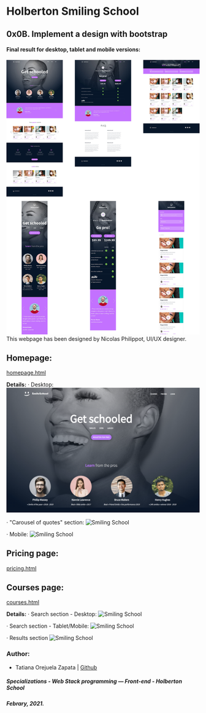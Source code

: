 # Holberton Smiling School
## 0x0B. Implement a design with bootstrap

####  Final result for desktop, tablet and mobile versions:
![Smiling School Layout](https://github.com/tatsOre/holberton-smiling-school/blob/master/src/HS_layout.jpg)
This webpage has been designed by Nicolas Philippot, UI/UX designer.

## Homepage:
[homepage.html](https://github.com/tatsOre/holberton-smiling-school/blob/master/homepage.html)

**Details:**
· Desktop:
![Smiling School](https://github.com/tatsOre/holberton-smiling-school/blob/master/src/homepage_header.png)

· "Carousel of quotes" section:
![Smiling School](https://github.com/tatsOre/holberton-smiling-school/blob/master/src/homepage_carousel_quotes.gif)

· Mobile:
![Smiling School](https://github.com/tatsOre/holberton-smiling-school/blob/master/src/homepage_header_responsive.gif)

## Pricing page:
[pricing.html](https://github.com/tatsOre/holberton-smiling-school/blob/master/pricing.html)

## Courses page:
[courses.html](https://github.com/tatsOre/holberton-smiling-school/blob/master/courses.html)

**Details:**
· Search section - Desktop:
![Smiling School](https://github.com/tatsOre/holberton-smiling-school/blob/master/src/courses_01.gif)

· Search section - Tablet/Mobile:
![Smiling School](https://github.com/tatsOre/holberton-smiling-school/blob/master/src/courses_02.gif)

· Results section
![Smiling School](https://github.com/tatsOre/holberton-smiling-school/blob/master/src/courses_03.gif)

### Author:
* Tatiana Orejuela Zapata | [Github](https://github.com/tatsOre)

##### Specializations - Web Stack programming ― Front-end - Holberton School
##### Febrary, 2021. 